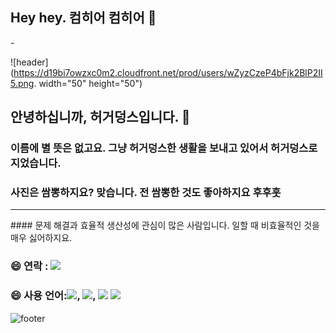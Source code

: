 ## Hey hey. 컴히어 컴히어 👋


<!--**duarkgusdlek/duarkgusdlek** is a ✨ _special_ ✨ repository because its `README.md` (this file) appears on your GitHub profile.-->

<div align="left">-
  
![header](https://d19bi7owzxc0m2.cloudfront.net/prod/users/wZyzCzeP4bFjk2BlP2II5.png. width="50" height="50")

  ## 안녕하십니까, 허거덩스입니다. 👋
  ### 이름에 별 뜻은 없고요. 그냥 허거덩스한 생활을 보내고 있어서 허거덩스로 지었습니다.
  ### 사진은 쌈뽕하지요? 맞습니다. 전 쌈뽕한 것도 좋아하지요 후후훗

  <hr>
  #### 문제 해결과 효율적 생산성에 관심이 많은 사람입니다. 일할 때 비효율적인 것을 매우 싫어하지요. 
  
  ### 😄 연락 : <a href="#"><img src="https://img.shields.io/badge/노션-beige??style=for-the-badge&logo=Notion&logoColor=#000000"/></a>
  ### 😄 사용 언어:<img src="https://img.shields.io/badge/HTML5-beige??style=for-the-badge&logo=HTML5&logoColor=E34F26"/>, <img src="https://img.shields.io/badge/CSS3-beige??style=for-the-badge&logo=CSS3&logoColor=1572B6"/>, <img src="https://img.shields.io/badge/JS-beige??style=for-the-badge&logo=JavaScript&logoColor=F7DF1E"/> <img src="https://img.shields.io/badge/피그마-violet??style=for-the-badge&logo=figma&logoColor=black">

![footer](https://capsule-render.vercel.app/api?type=waving&color=gradient&height=150&section=footer&text=&fontSize=40&animation=fadeIn)
</div>
